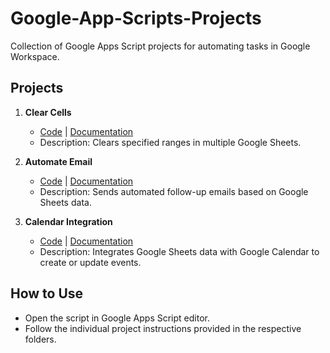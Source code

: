 # Google-App-Scripts-Projects
Collection of Google Apps Script projects for automating tasks in Google Workspace.

## Projects
1. **Clear Cells**
   - [Code](clear_cells/ClearCells.gs) | [Documentation](clear_cells/README.md)
   - Description: Clears specified ranges in multiple Google Sheets.

2. **Automate Email**
   - [Code](automate_email/AutomateEmail.gs) | [Documentation](automate_email/README.md)
   - Description: Sends automated follow-up emails based on Google Sheets data.

3. **Calendar Integration**
   - [Code](calendar_integration/CalendarIntegration.gs) | [Documentation](calendar_integration/README.md)
   - Description: Integrates Google Sheets data with Google Calendar to create or update events.

## How to Use
- Open the script in Google Apps Script editor.
- Follow the individual project instructions provided in the respective folders.

